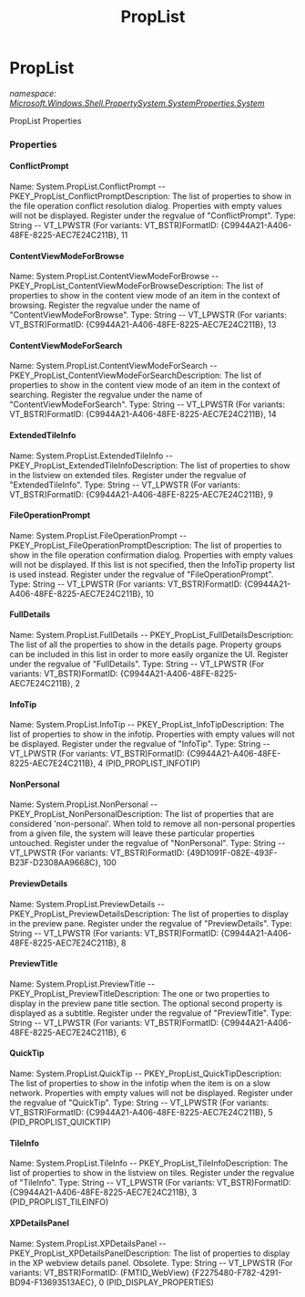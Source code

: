 ﻿---
title: PropList
---

# PropList
_namespace: [Microsoft.Windows.Shell.PropertySystem.SystemProperties.System](N-Microsoft.Windows.Shell.PropertySystem.SystemProperties.System.html)_

PropList Properties



### Properties

#### ConflictPrompt
Name: System.PropList.ConflictPrompt -- PKEY_PropList_ConflictPromptDescription: The list of properties to show in the file operation conflict resolution dialog. Properties with empty 
values will not be displayed. Register under the regvalue of "ConflictPrompt".
Type: String -- VT_LPWSTR (For variants: VT_BSTR)FormatID: {C9944A21-A406-48FE-8225-AEC7E24C211B}, 11
#### ContentViewModeForBrowse
Name: System.PropList.ContentViewModeForBrowse -- PKEY_PropList_ContentViewModeForBrowseDescription: The list of properties to show in the content view mode of an item in the context of browsing.
Register the regvalue under the name of "ContentViewModeForBrowse".
Type: String -- VT_LPWSTR (For variants: VT_BSTR)FormatID: {C9944A21-A406-48FE-8225-AEC7E24C211B}, 13
#### ContentViewModeForSearch
Name: System.PropList.ContentViewModeForSearch -- PKEY_PropList_ContentViewModeForSearchDescription: The list of properties to show in the content view mode of an item in the context of searching.
Register the regvalue under the name of "ContentViewModeForSearch".
Type: String -- VT_LPWSTR (For variants: VT_BSTR)FormatID: {C9944A21-A406-48FE-8225-AEC7E24C211B}, 14
#### ExtendedTileInfo
Name: System.PropList.ExtendedTileInfo -- PKEY_PropList_ExtendedTileInfoDescription: The list of properties to show in the listview on extended tiles. Register under the regvalue of 
"ExtendedTileInfo".
Type: String -- VT_LPWSTR (For variants: VT_BSTR)FormatID: {C9944A21-A406-48FE-8225-AEC7E24C211B}, 9
#### FileOperationPrompt
Name: System.PropList.FileOperationPrompt -- PKEY_PropList_FileOperationPromptDescription: The list of properties to show in the file operation confirmation dialog. Properties with empty values 
will not be displayed. If this list is not specified, then the InfoTip property list is used instead. 
Register under the regvalue of "FileOperationPrompt".
Type: String -- VT_LPWSTR (For variants: VT_BSTR)FormatID: {C9944A21-A406-48FE-8225-AEC7E24C211B}, 10
#### FullDetails
Name: System.PropList.FullDetails -- PKEY_PropList_FullDetailsDescription: The list of all the properties to show in the details page. Property groups can be included in this list 
in order to more easily organize the UI. Register under the regvalue of "FullDetails".
Type: String -- VT_LPWSTR (For variants: VT_BSTR)FormatID: {C9944A21-A406-48FE-8225-AEC7E24C211B}, 2
#### InfoTip
Name: System.PropList.InfoTip -- PKEY_PropList_InfoTipDescription: The list of properties to show in the infotip. Properties with empty values will not be displayed. Register 
under the regvalue of "InfoTip".
Type: String -- VT_LPWSTR (For variants: VT_BSTR)FormatID: {C9944A21-A406-48FE-8225-AEC7E24C211B}, 4 (PID_PROPLIST_INFOTIP)
#### NonPersonal
Name: System.PropList.NonPersonal -- PKEY_PropList_NonPersonalDescription: The list of properties that are considered 'non-personal'. When told to remove all non-personal properties 
from a given file, the system will leave these particular properties untouched. Register under the regvalue 
of "NonPersonal".
Type: String -- VT_LPWSTR (For variants: VT_BSTR)FormatID: {49D1091F-082E-493F-B23F-D2308AA9668C}, 100
#### PreviewDetails
Name: System.PropList.PreviewDetails -- PKEY_PropList_PreviewDetailsDescription: The list of properties to display in the preview pane. Register under the regvalue of "PreviewDetails".
Type: String -- VT_LPWSTR (For variants: VT_BSTR)FormatID: {C9944A21-A406-48FE-8225-AEC7E24C211B}, 8
#### PreviewTitle
Name: System.PropList.PreviewTitle -- PKEY_PropList_PreviewTitleDescription: The one or two properties to display in the preview pane title section. The optional second property is 
displayed as a subtitle. Register under the regvalue of "PreviewTitle".
Type: String -- VT_LPWSTR (For variants: VT_BSTR)FormatID: {C9944A21-A406-48FE-8225-AEC7E24C211B}, 6
#### QuickTip
Name: System.PropList.QuickTip -- PKEY_PropList_QuickTipDescription: The list of properties to show in the infotip when the item is on a slow network. Properties with empty 
values will not be displayed. Register under the regvalue of "QuickTip".
Type: String -- VT_LPWSTR (For variants: VT_BSTR)FormatID: {C9944A21-A406-48FE-8225-AEC7E24C211B}, 5 (PID_PROPLIST_QUICKTIP)
#### TileInfo
Name: System.PropList.TileInfo -- PKEY_PropList_TileInfoDescription: The list of properties to show in the listview on tiles. Register under the regvalue of "TileInfo".
Type: String -- VT_LPWSTR (For variants: VT_BSTR)FormatID: {C9944A21-A406-48FE-8225-AEC7E24C211B}, 3 (PID_PROPLIST_TILEINFO)
#### XPDetailsPanel
Name: System.PropList.XPDetailsPanel -- PKEY_PropList_XPDetailsPanelDescription: The list of properties to display in the XP webview details panel. Obsolete.
Type: String -- VT_LPWSTR (For variants: VT_BSTR)FormatID: (FMTID_WebView) {F2275480-F782-4291-BD94-F13693513AEC}, 0 (PID_DISPLAY_PROPERTIES)

